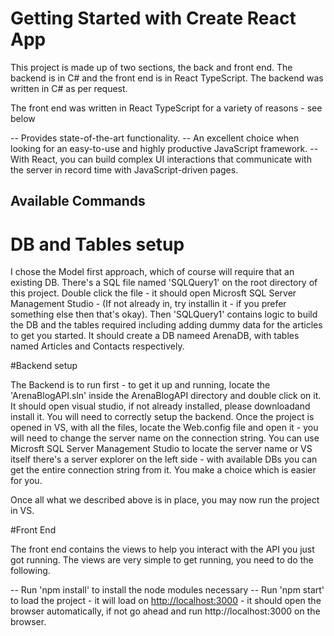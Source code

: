 # Getting Started with Create React App

This project is made up of two sections, the back and front end. The backend is in C# and the front end is in React TypeScript.
The backend was written in C# as per request.

The front end was written in React TypeScript for a variety of reasons - see below 

-- Provides state-of-the-art functionality.
-- An excellent choice when looking for an easy-to-use and highly productive JavaScript framework.
-- With React, you can build complex UI interactions that communicate with the server in record time with JavaScript-driven pages.

## Available Commands

# DB and Tables setup

I chose the Model first approach, which of course will require that an existing DB. 
There's a SQL file named 'SQLQuery1' on the root directory of this project.
Double click the file - it should open Microsft SQL Server Management Studio - (If not already in, try installin it - if you prefer something else then that's okay).
Then 'SQLQuery1' contains logic to build the DB and the tables required including adding dummy data for the articles to get you started. It should create a DB nameed ArenaDB, with tables named Articles and Contacts respectively.

#Backend setup

The Backend is to run first - to get it up and running, locate the 'ArenaBlogAPI.sln' inside the ArenaBlogAPI directory and double click on it.
It should open visual studio, if not already installed, please downloadand install it. You will need to correctly setup the backend.
Once the project is opened in VS, with all the files, locate the Web.config file and open it - you will need to change the server name on the connection string. You can use Microsft SQL Server Management Studio to locate the server name or VS itself
there's a server explorer on the left side - with available DBs you can get the entire connection string from it. You make a choice which is easier for you.

Once all what we described above is in place, you may now run the project in VS. 


#Front End

The front end contains the views to help you interact with the API you just got running. 
The views are very simple to get running, you need to do the following. 

-- Run 'npm install' to install the node modules necessary
-- Run 'npm start' to load the project - it will load on [http://localhost:3000](http://localhost:3000) - it should open the browser automatically, if not go ahead and run http://localhost:3000 on the browser.

